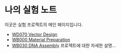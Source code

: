 # 나의 실험 노트

이곳은 실험 프로젝트의 메인 페이지입니다.

- [WD070 Vector Design](./001_WD070_Vector_Design.md)
- [WB000 Material Preparation](./002_WB000_Material_Preparation.md)
- [WB030 DNA Assembly](./003_WB030_DNA_Assembly.md)
프로젝트에 대한 자세한 설명...
